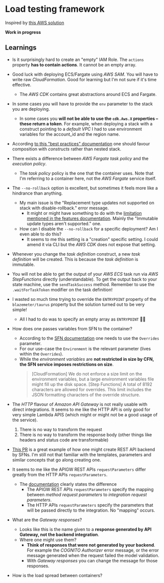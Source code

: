 # Load testing framework

Inspired by [this AWS solution](https://aws.amazon.com/solutions/implementations/distributed-load-testing-on-aws/)

**Work in progress**

## Learnings

- Is it surprisingly hard to create an "empty" IAM Role.
  The `actions` property **has to contain actions**. It cannot be an empty array.

- Good luck with deploying ECS/Fargate using _AWS SAM_. You will have to write raw _CloudFormation_. Good for learning but I'm not sure if it's time effective.

  - The _AWS CDK_ contains great abstractions around ECS and Fargate.

- In some cases you will have to provide the `env` parameter to the stack you are deploying.

  - In some cases you **will not be able to use the `cdk.Aws.X` properties – these return a token**.
    For example, when deploying a stack with a construct pointing to a _default VPC_ I had to use environment variables for the account_id and the region name.

- According [to this "best practices" documentation](https://docs.aws.amazon.com/cdk/latest/guide/best-practices.html#best-practices-constructs) one should favour composition with _constructs_ rather than nested stack.

- There exists a difference between _AWS Fargate_ _task policy_ and the _execution policy_.

  - The _task policy_ policy is the one that the container uses. Note that I'm referring to a container here, not the _AWS Fargate_ service itself.

- The `--no-rollback` option is excellent, but sometimes it feels more like a hindrance than anything.

  - My main issue is the "Replacement type updates not supported on stack with disable-rollback." error message.
    - It might or might have something to do with the [limitation mentioned in the features documentation](https://docs.aws.amazon.com/AWSCloudFormation/latest/UserGuide/stack-failure-options.html). Mainly the "Immutable update types aren't supported." one.
  - How can I disable the `--no-rollback` for a specific deployment? Am I even able to do this?
    - It seems to me this setting is a "creation" specific setting. I could amend it via CLI but the _AWS CDK_ does not expose that setting.

- Whenever you change the _task definition_ construct, a new _task definition_ will be created. This is because the _task definition_ is immutable.

- You will not be able to get the output of your _AWS ECS_ task run via _AWS StepFunctions_ directly (understandable).
  To get the output back to your state machine, use the `sendTaskSuccess` method. Remember to use the `.waitForTaskToken` modifier on the task definition!

- I wasted so much time trying to override the `ENTRYPOINT` property of the `blazemeter/taurus` property but the solution turned out to be very simple!

  - All I had to do was to specify an empty array as `ENTRYPOINT` 🤦‍♂️

- How does one passes variables from SFN to the container?

  - According to the [SFN documentation](https://docs.aws.amazon.com/step-functions/latest/dg/connect-ecs.html) one needs to use the `Overrides` parameter.
  - For our use-case the `Environment` is the relevant parameter (lives within the `Overrides`).
  - While the _environment variables_ are **not restricted in size by CFN, the SFN service imposes restrictions on size**.
    > [CloudFormation] We do not enforce a size limit on the environment variables, but a large environment variables file might fill up the disk space.
    > [Step Functions] A total of 8192 characters are allowed for overrides. This limit includes the JSON formatting characters of the override structure.

- The _HTTP_ flavour of _Amazon API Gateway_ is not really usable with direct integrations. It seems to me like the HTTP API is only good for very simple Lambda APIS (which might or might not be a good usage of the service).

  1. There is no way to transform the request
  2. There is no way to transform the response body (other things like headers and status code are transformable)

- [This PR](https://github.com/aws/aws-cdk/pull/16827/files?diff=unified&w=0) is a great example of how one might create REST API backend by SFNs.
  I'm still not that familiar with the templates, parameters and similar concepts that go along creating one.

- It seems to me like the APIGW REST APIs `requestParameters` differ greatly from the HTTP APIs `requestParameters`.

  - The [documentation](https://docs.aws.amazon.com/apigateway/latest/developerguide/api-gateway-swagger-extensions-integration-requestParameters.html) clearly states the difference
    - The APIGW REST APIs `requestParameters` specify the mapping between _method request parameters_ to _integration request parameters_.
    - The HTTP APIs `requestParameters` specify the parameters that will be passed directly to the integration. No "mapping" occurs.

- What are the _Gateway responses_?

  - Looks like this is the name given to a **response generated by API Gateway, not the backend integration**.
  - Where one might use them?
    - **Think of responses that were not generated by your backend**. For example the _COGNITO Authorizer_ error message, or the error message generated when the request failed the model validation.
    - With _Gateway responses_ you can change the message for those responses.

- How is the load spread between containers?
